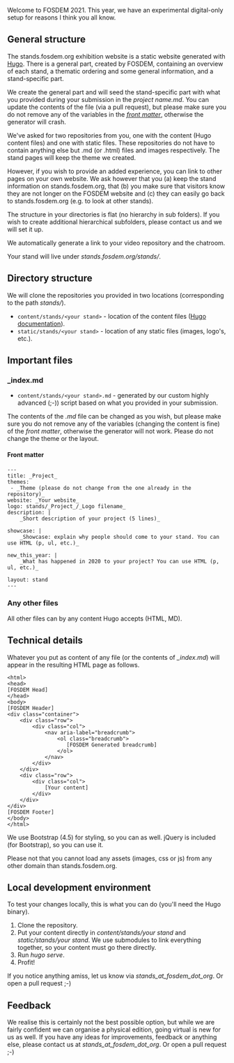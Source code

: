 Welcome to FOSDEM 2021. This year, we have an experimental digital-only setup for reasons I think you all know.

## General structure

The stands.fosdem.org exhibition website is a static website generated with [Hugo](https://gohugo.io/). There is a general part,
created by FOSDEM, containing an overview of each stand, a thematic ordering and some general information, and a stand-specific part.

We create the general part and will seed the stand-specific part with what you provided during your submission in the _project name.md_. You can
update the contents of the file (via a pull request), but please make sure you do not remove any of the variables in the _[front matter](https://gohugo.io/content-management/front-matter/)_, otherwise the generator
will crash.

We've asked for two repositories from you, one with the content (Hugo content files) and one with static files. These repositories do not have
to contain anything else but .md (or .html) files and images respectively. The stand pages will keep the theme we created.

However, if you wish to provide an added experience, you can link to other pages on your own website. We ask however that you (a) keep the stand
information on stands.fosdem.org, that (b) you make sure that visitors know they are not longer on the FOSDEM website and (c) they can easily go back to stands.fosdem.org (e.g. to look at other stands).

The structure in your directories is flat (no hierarchy in sub folders). If you wish to create additional hierarchical subfolders, please contact us
and we will set it up.

We automatically generate a link to your video repository and the chatroom.

Your stand will live under _stands.fosdem.org/stands/<your project>_.

## Directory structure

We will clone the repositories you provided in two locations (corresponding to the path _stands/<your stand>_).

 * `content/stands/<your stand>` - location of the content files ([Hugo documentation](https://gohugo.io/content-management/organization/)).
 * `static/stands/<your stand>` - location of any static files (images, logo's, etc.).

## Important files

### _index.md

 * `content/stands/<your stand>.md` - generated by our custom highly advanced (;-)) script based on what you provided in your submission.

The contents of the _.md_ file can be changed as you wish, but please make sure you do not remove any of the variables (changing the content
is fine) of the _front matter_, otherwise the generator will not work. Please do not change the theme or the layout.

#### Front matter

```
---
title: _Project_
themes:
 - _Theme (please do not change from the one already in the repository)_
website: _Your website_
logo: stands/_Project_/_Logo filename_
description: |
    _Short description of your project (5 lines)_

showcase: |
    _Showcase: explain why people should come to your stand. You can use HTML (p, ul, etc.)_

new_this_year: |
    _What has happened in 2020 to your project? You can use HTML (p, ul, etc.)_

layout: stand
---
```

### Any other files

All other files can by any content Hugo accepts (HTML, MD).


## Technical details

Whatever you put as content of any file (or the contents of _\_index.md_) will appear in the resulting HTML page as follows.
```
<html>
<head>
[FOSDEM Head]
</head>
<body>
[FOSDEM Header]
<div class="container">
    <div class="row">
        <div class="col">
            <nav aria-label="breadcrumb">
                <ol class="breadcrumb">
                   [FOSDEM Generated breadcrumb]
                </ol>
            </nav>
        </div>
    </div>
    <div class="row">
        <div class="col">
            [Your content]
        </div>
    </div>
</div>
[FOSDEM Footer]
</body>
</html>
```

We use Bootstrap (4.5) for styling, so you can as well. jQuery is included (for Bootstrap), so you can use it.

Please not that you cannot load any assets (images, css or js) from any other domain than stands.fosdem.org.

## Local development environment
To test your changes locally, this is what you can do (you'll need the Hugo binary).

1. Clone the repository.
2. Put your content directly in _content/stands/your stand_ and _static/stands/your stand_. We use submodules to link everything together, so your content must go there directly.
3. Run _hugo serve_.
4. Profit!

If you notice anything amiss, let us know via _stands\_at\_fosdem\_dot\_org_. Or open a pull request ;-)


## Feedback
We realise this is certainly not the best possible option, but while we are fairly confident we can organise a physical edition,
going virtual is new for us as well. If you have any ideas for improvements, feedback or anything else, please contact us
at _stands\_at\_fosdem\_dot\_org_. Or open a pull request ;-)
